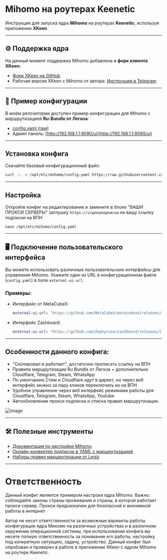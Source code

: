 # Mihomo на роутерах Keenetic

Инструкция для запуска ядра **Mihomo** на роутерах **Keenetic**, используя приложение **XKeen**.

---

## ⚙️ Поддержка ядра

На данный момент поддержка Mihomo добавлена в **форк клиента XKeen:**

- [Форк XKeen на GitHub](https://github.com/jameszeroX/XKeen)
- Рабочая  версия XKeen с Mihomo от автора: [Инструкция в Telegram](https://t.me/c/2138190368/258/132588)

---

## 🧩 Пример конфигурации

В моём репозитории доступен пример конфигурации для Mihomo с маршрутизацией **Ru-Bundle от Легиза**:

- [config.yaml (raw)](https://raw.githubusercontent.com/OMchik33/Keenetic-Mihomo/refs/heads/main/config.yaml)
- Админ панель: [http://192.168.1.1:9090/ui](http://192.168.1.1:9090/ui)

---

## Установка конфига

Скачайте базовый конфигурационный файл:

```bash
curl -L -o /opt/etc/mihomo/config.yaml https://raw.githubusercontent.com/OMchik33/Keenetic-Mihomo/refs/heads/main/config.yaml
```

---

## Настройка

Откройте конфиг на редактирование и замените в блоке "ВАШИ ПРОКСИ СЕРВЕРЫ" заглушку `https://ссылкаподписки` на вашу ссылку подписки на ВПН

```
nano /opt/etc/mihomo/config.yaml
```

---

## 🖥 Подключение пользовательского интерфейса

Вы можете использовать различные пользовательские интерфейсы для управления Mihomo. Укажите один из URL в конфигурационном файле (`config.yaml`) в поле `external-ui-url`.

### Примеры:

- Интерфейс от MetaCubeX:

  ```yaml
  external-ui-url: "https://github.com/MetaCubeX/metacubexd/releases/latest/download/compressed-dist.tgz"
  ```

- Интерфейс Zashboard:

  ```yaml
  external-ui-url: "https://github.com/Zephyruso/zashboard/releases/latest/download/dist.zip"
  ```

---

## Особенности данного конфига:

* "Скопировал и работает", достаточно прописать ссылку на ВПН
* Правила маршрутизации Ru Bundle от Легиза + дополнительно Cloudflare, Telegram, Steam, WhatsApp
* По умолчанию Стим и Cloudflare идут в директ, но через веб интерфейс можно за пару кликов переключить их на ВПН
* Удобное управление через веб интерфейс режимами работы для Cloudflare, Telegram, Steam, WhatsApp, Youtube
* Автообновление прокси подписки и списка правил маршрутизации.

![image](https://github.com/user-attachments/assets/196b4357-4449-4f76-b9a5-b1ca2a14fab2)

---

## 🛠 Полезные инструменты

- [Документация по настройке Mihomo](https://wiki.metacubex.one/ru/config/)
- [Онлайн-конвертер подписок в YAML с маршрутизацией](https://dikozimpact.github.io/clash-convertor/)
- [Наборы правил маршрутизации от Legiz](https://github.com/legiz-ru/mihomo-rule-sets)

---

# Ответственность

Данный конфиг является примером настроки ядра Mihomo. Важно: соблюдайте законы страны проживания и страны, в которой работает прокси сервер. Прокси предназначен для безопасной и анонимной работы в интернет

Автор не несет ответственности за возможные варианты работы конфигурации ядра Михомо на различных устройствах и в различном окружении операционной системы, при использовании конфига вы несете полную ответственность за понимание его работы, настройку под конкретную ситуацию, задачу, устройство. Данный конфиг был опробован и проверен в работе в приложении XKeen с ядром Mihomo на роутере Keenetic.



